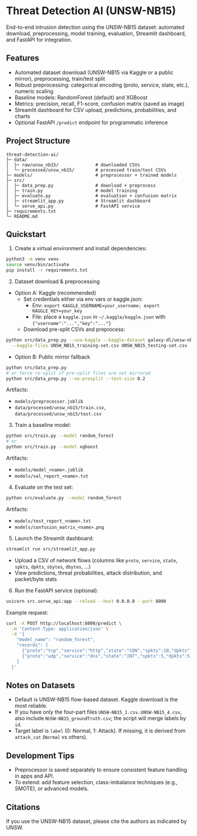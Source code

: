 # Threat Detection AI (UNSW-NB15)

End-to-end intrusion detection using the UNSW-NB15 dataset: automated download, preprocessing, model training, evaluation, Streamlit dashboard, and FastAPI for integration.

## Features
- Automated dataset download (UNSW-NB15 via Kaggle or a public mirror), preprocessing, train/test split
- Robust preprocessing: categorical encoding (proto, service, state, etc.), numeric scaling
- Baseline models: RandomForest (default) and XGBoost
- Metrics: precision, recall, F1-score, confusion matrix (saved as image)
- Streamlit dashboard for CSV upload, predictions, probabilities, and charts
- Optional FastAPI `/predict` endpoint for programmatic inference

## Project Structure
```
threat-detection-ai/
├─ data/
│  ├─ raw/unsw_nb15/              # downloaded CSVs
│  └─ processed/unsw_nb15/        # processed train/test CSVs
├─ models/                        # preprocessor + trained models
├─ src/
│  ├─ data_prep.py                # download + preprocess
│  ├─ train.py                    # model training
│  ├─ evaluate.py                 # evaluation + confusion matrix
│  ├─ streamlit_app.py            # Streamlit dashboard
│  └─ serve_api.py                # FastAPI service
├─ requirements.txt
└─ README.md
```

## Quickstart
1. Create a virtual environment and install dependencies:
```bash
python3 -m venv venv
source venv/bin/activate
pip install -r requirements.txt
```

2. Dataset download & preprocessing
- Option A: Kaggle (recommended)
  - Set credentials either via env vars or kaggle.json:
    - Env: `export KAGGLE_USERNAME=your_username; export KAGGLE_KEY=your_key`
    - File: place a `kaggle.json` in `~/.kaggle/kaggle.json` with `{"username":"...","key":"..."}`
  - Download pre-split CSVs and preprocess:
```bash
python src/data_prep.py --use-kaggle --kaggle-dataset galaxy-dl/unsw-nb15 \
  --kaggle-files UNSW_NB15_training-set.csv UNSW_NB15_testing-set.csv
```
- Option B: Public mirror fallback
```bash
python src/data_prep.py
# or force re-split if pre-split files are not mirrored
python src/data_prep.py --no-presplit --test-size 0.2
```
Artifacts:
- `models/preprocessor.joblib`
- `data/processed/unsw_nb15/train.csv`, `data/processed/unsw_nb15/test.csv`

3. Train a baseline model:
```bash
python src/train.py --model random_forest
# or
python src/train.py --model xgboost
```
Artifacts:
- `models/model_<name>.joblib`
- `models/val_report_<name>.txt`

4. Evaluate on the test set:
```bash
python src/evaluate.py --model random_forest
```
Artifacts:
- `models/test_report_<name>.txt`
- `models/confusion_matrix_<name>.png`

5. Launch the Streamlit dashboard:
```bash
streamlit run src/streamlit_app.py
```
- Upload a CSV of network flows (columns like `proto`, `service`, `state`, `spkts`, `dpkts`, `sbytes`, `dbytes`, ...)
- View predictions, threat probabilities, attack distribution, and packet/byte stats

6. Run the FastAPI service (optional):
```bash
uvicorn src.serve_api:app --reload --host 0.0.0.0 --port 8000
```
Example request:
```bash
curl -X POST http://localhost:8000/predict \
  -H 'Content-Type: application/json' \
  -d '{
    "model_name": "random_forest",
    "records": [
      {"proto":"tcp","service":"http","state":"CON","spkts":10,"dpkts":8,"sbytes":1024,"dbytes":2048},
      {"proto":"udp","service":"dns","state":"INT","spkts":5,"dpkts":5,"sbytes":512,"dbytes":512}
    ]
  }'
```

## Notes on Datasets
- Default is UNSW-NB15 flow-based dataset. Kaggle download is the most reliable.
- If you have only the four-part files `UNSW-NB15_1.csv`..`UNSW-NB15_4.csv`, also include `NUSW-NB15_groundTruth.csv`; the script will merge labels by `id`.
- Target label is `label` (0: Normal, 1: Attack). If missing, it is derived from `attack_cat` (`Normal` vs others).

## Development Tips
- Preprocessor is saved separately to ensure consistent feature handling in apps and API.
- To extend: add feature selection, class-imbalance techniques (e.g., SMOTE), or advanced models.

## Citations
If you use the UNSW-NB15 dataset, please cite the authors as indicated by UNSW.
